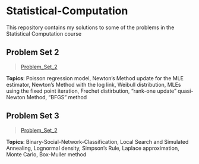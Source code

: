 # Statistical-Computation
This repository contains my solutions to some of the problems in the Statistical Computation course

## Problem Set 2

> [Problem_Set_2](https://github.com/hyaozhen/Statistical-Computation/tree/master/Problem_Set_2)

**Topics**: Poisson regression model, Newton’s Method update for the MLE estimator, Newton’s Method with the log link, Weibull distribution, MLEs using the fixed point iteration, Frechet distirbution, “rank-one update” quasi-Newton Method, “BFGS” method

## Problem Set 3

> [Problem_Set_2](https://github.com/hyaozhen/Statistical-Computation/tree/master/Problem_Set_3)

**Topics**: Binary-Social-Network-Classification, Local Search and Simulated Annealing, Lognormal density, Simpson’s Rule, Laplace approximation, Monte Carlo, Box-Muller method
